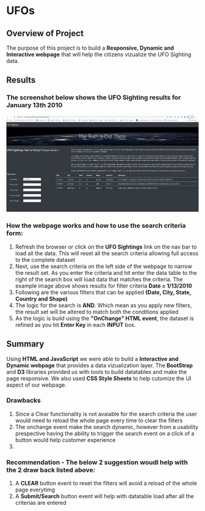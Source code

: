 # UFOs
## Overview of Project
The purpose of this project is to build a **Responsive, Dynamic and Interactive webpage** that will help the citizens vizualize the UFO Sighting data.
  
## Results
### The screenshot below shows the UFO Sighting results for January 13th 2010

<img src="/static/images/UFOSightings.png" width="750" /> </td>


### How the webpage works and how to use the search criteria form:
1.  Refresh the browser or click on the **UFO Sightings** link on the nav bar to load all the data. This will reset all the search criteria allowing full access to the complete dataset
2.  Next, use the search criteria on the left side of the webpage to narrow the result set. As you enter the criteria and hit enter the data table to the right of the search box will load data that matches the criteria. The example image above shows results for filter criteria **Date = 1/13/2010**
3.  Following are the various filters that can be applied **(Date, City, State, Country and Shape)** 
4.  The logic for the search is **AND**. Which mean as you apply new filters, the result set will be altered to match both the conditions applied
5.  As the logic is build using the **"OnChange" HTML event**, the dataset is refined as you hit **Enter Key** in each **INPUT** box.

## Summary

Using **HTML and JavaScript** we were able to build a **Interactive and Dynamic webpage** that provides a data vizualization layer. The **BootStrap** and **D3** libraries provided us with tools to build datatables and make the page responsive. We also used **CSS Style Sheets** to help cutomize the UI aspect of our webpage.

### Drawbacks
1. Since a Clear functionality is not avaiable for the search criteria the user would need to reload the whole page every time to clear the filters
2. The onchange event make the search dynamic, however from a usability prespective having the ability to trigger the search event on a click of a button would help customer experience
3. 
### Recommendation - The below 2 suggestion woudl help with the 2 draw back listed above:
1. A **CLEAR** button event to reset the filters will avoid a reload of the whole page everytimg
2. A **Submit/Search** button event will help with datatable load after all the criterias are entered




